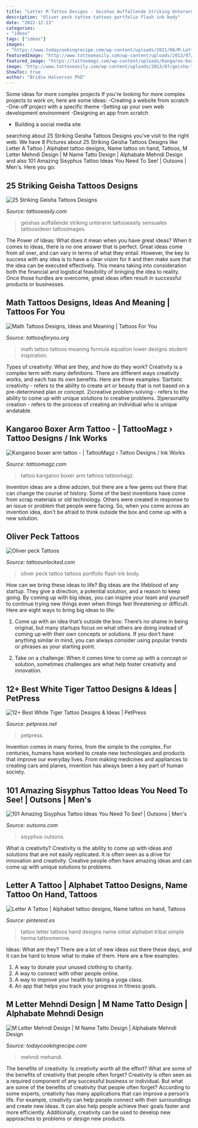 ```yaml
---
title: "Letter M Tattoo Designs - Geishas Auffallende Striking Unterarm Tattooeasily Sensuales Tattoosideen Tattooimages"
description: "Oliver peck tattoo tattoos portfolio flash ink body"
date: "2022-12-23"
categories:
- "ideas"
tags: ["ideas"]
images:
- "https://www.todaycookingrecipe.com/wp-content/uploads/2021/06/M-Letter-Mehndi-Design-15-1024x576.jpg"
featuredImage: "http://www.tattooeasily.com/wp-content/uploads/2013/07/geisha-tattoo-111.jpg"
featured_image: "https://tattoomagz.com/wp-content/uploads/Kangaroo-boxer-arm-tattoo.jpg"
image: "http://www.tattooeasily.com/wp-content/uploads/2013/07/geisha-tattoo-111.jpg"
ShowToc: true
author: "Bridie Halvorson PhD"
---
```



Some ideas for more complex projects
If you're looking for more complex projects to work on, here are some ideas: 
-Creating a website from scratch 
-One-off project with a specific theme 
-Setting up your own web development environment 
-Designing an app from scratch 
- Building a social media site

	

		
searching about 25 Striking Geisha Tattoos Designs you've visit to the right web. We have 8 Pictures about 25 Striking Geisha Tattoos Designs like Letter A Tattoo | Alphabet tattoo designs, Name tattoo on hand, Tattoos, M Letter Mehndi Design | M Name Tatto Design | Alphabate Mehndi Design and also 101 Amazing Sisyphus Tattoo Ideas You Need To See! | Outsons | Men&#039;s. Here you go:
		
    
## 25 Striking Geisha Tattoos Designs

<img loading=lazy src="http://www.tattooeasily.com/wp-content/uploads/2013/07/geisha-tattoo-111.jpg" onerror="this.onerror=null;this.src='https://tse1.mm.bing.net/th?id=OIP.rL-ViyOvOHtCblWK9ZLXgAHaMC&amp;pid=15.1';" alt="25 Striking Geisha Tattoos Designs">

_Source: tattooeasily.com_

>geishas auffallende striking unterarm tattooeasily sensuales tattoosideen tattooimages. 

	

The Power of Ideas: What does it mean when you have great ideas?
When it comes to ideas, there is no one answer that is perfect. Great ideas come from all over, and can vary in terms of what they entail. However, the key to success with any idea is to have a clear vision for it and then make sure that the idea can be executed effectively. This means taking into consideration both the financial and logistical feasibility of bringing the idea to reality. Once those hurdles are overcome, great ideas often result in successful products or businesses.

    
## Math Tattoos Designs, Ideas And Meaning | Tattoos For You

<img loading=lazy src="https://www.tattoosforyou.org/wp-content/uploads/2016/06/Math-Formula-Tattoo.jpg" onerror="this.onerror=null;this.src='https://tse2.mm.bing.net/th?id=OIP.YIzqwTOpESZLkB6fEc_meQHaJ4&amp;pid=15.1';" alt="Math Tattoos Designs, Ideas and Meaning | Tattoos For You">

_Source: tattoosforyou.org_

>math tattoo tattoos meaning formula equation lower designs student inspiration. 

	

Types of creativity: What are they, and how do they work?
Creativity is a complex term with many definitions. There are different ways creativity works, and each has its own benefits. Here are three examples:
1)artistic creativity - refers to the ability to create art or beauty that is not based on a pre-determined plan or concept.
2)creative problem-solving - refers to the ability to come up with unique solutions to creative problems.
3)personality creation - refers to the process of creating an individual who is unique andatable.

    
## Kangaroo Boxer Arm Tattoo - | TattooMagz › Tattoo Designs / Ink Works

<img loading=lazy src="https://tattoomagz.com/wp-content/uploads/Kangaroo-boxer-arm-tattoo.jpg" onerror="this.onerror=null;this.src='https://tse3.mm.bing.net/th?id=OIP.W4GzEGoRkixm9QYMvHaEywHaLH&amp;pid=15.1';" alt="Kangaroo boxer arm tattoo - | TattooMagz › Tattoo Designs / Ink Works">

_Source: tattoomagz.com_

>tattoo kangaroo boxer arm tattoos tattoomagz. 

	

Invention ideas are a dime adozen, but there are a few gems out there that can change the course of history. Some of the best inventions have come from scrap materials or old technology. Others were created in response to an issue or problem that people were facing. So, when you come across an invention idea, don't be afraid to think outside the box and come up with a new solution.

    
## Oliver Peck Tattoos

<img loading=lazy src="https://www.tattoounlocked.com/images/bd/bd588bce5f9ffac5af2df6d5691a9536.jpeg" onerror="this.onerror=null;this.src='https://tse2.mm.bing.net/th?id=OIP.DHJprW-NP493tei1SfjjaAHaLK&amp;pid=15.1';" alt="Oliver peck Tattoos">

_Source: tattoounlocked.com_

>oliver peck tattoo tattoos portfolio flash ink body. 

	

How can we bring these ideas to life?
Big ideas are the lifeblood of any startup. They give a direction, a potential solution, and a reason to keep going. By coming up with big ideas, you can inspire your team and yourself to continue trying new things even when things feel threatening or difficult. Here are eight ways to bring big ideas to life:
1. Come up with an idea that’s outside the box: There’s no shame in being original, but many startups focus on what others are doing instead of coming up with their own concepts or solutions. If you don’t have anything similar in mind, you can always consider using popular trends or phrases as your starting point.

2. Take on a challenge: When it comes time to come up with a concept or solution, sometimes challenges are what help foster creativity and innovation.

    
## 12+ Best White Tiger Tattoo Designs &amp; Ideas | PetPress

<img loading=lazy src="https://cdn.petpress.net/wp-content/uploads/2020/05/11235609/white-tiger-tattoo-shoulder.jpg" onerror="this.onerror=null;this.src='https://tse1.mm.bing.net/th?id=OIP.EbsLIGM-5xVqK7GKxneO1gAAAA&amp;pid=15.1';" alt="12+ Best White Tiger Tattoo Designs &amp; Ideas | PetPress">

_Source: petpress.net_

>petpress. 

	

Invention comes in many forms, from the simple to the complex. For centuries, humans have worked to create new technologies and products that improve our everyday lives. From making medicines and appliances to creating cars and planes, invention has always been a key part of human society.

    
## 101 Amazing Sisyphus Tattoo Ideas You Need To See! | Outsons | Men&#039;s

<img loading=lazy src="https://outsons.com/wp-content/uploads/2021/04/2018-09-01-07.37.36-1858400761970877129_sisyphustattoo.jpg" onerror="this.onerror=null;this.src='https://tse1.mm.bing.net/th?id=OIP.fxZGzK3cImpm3wBBSiTkMgHaHa&amp;pid=15.1';" alt="101 Amazing Sisyphus Tattoo Ideas You Need To See! | Outsons | Men&#039;s">

_Source: outsons.com_

>sisyphus outsons. 

	

What is creativity?
Creativity is the ability to come up with ideas and solutions that are not easily replicated. It is often seen as a drive for innovation and creativity. Creative people often have amazing ideas and can come up with unique solutions to problems.

    
## Letter A Tattoo | Alphabet Tattoo Designs, Name Tattoo On Hand, Tattoos

<img loading=lazy src="https://i.pinimg.com/736x/61/b3/3f/61b33f9c1431cf938f2beb6aeac2de31.jpg" onerror="this.onerror=null;this.src='https://tse2.mm.bing.net/th?id=OIP.gp9JbS3LS_mBTKhPJJfhRgAAAA&amp;pid=15.1';" alt="Letter A Tattoo | Alphabet tattoo designs, Name tattoo on hand, Tattoos">

_Source: pinterest.es_

>tattoo letter tattoos hand designs name initial alphabet tribal simple henna tattoomenow. 

	

Ideas: What are they?
There are a lot of new ideas out there these days, and it can be hard to know what to make of them. Here are a few examples:
1. A way to donate your unused clothing to charity.
2. A way to connect with other people online.
3. A way to improve your health by taking a yoga class.
4. An app that helps you track your progress in fitness goals.

    
## M Letter Mehndi Design | M Name Tatto Design | Alphabate Mehndi Design

<img loading=lazy src="https://www.todaycookingrecipe.com/wp-content/uploads/2021/06/M-Letter-Mehndi-Design-15-1024x576.jpg" onerror="this.onerror=null;this.src='https://tse1.mm.bing.net/th?id=OIP.agoxcIjLLRlN2nY70mhrWQHaEK&amp;pid=15.1';" alt="M Letter Mehndi Design | M Name Tatto Design | Alphabate Mehndi Design">

_Source: todaycookingrecipe.com_

>mehndi mehandi. 

	

The benefits of creativity: Is creativity worth all the effort? What are some of the benefits of creativity that people often forget?
Creativity is often seen as a required component of any successful business or individual. But what are some of the benefits of creativity that people often forget? According to some experts, creativity has many applications that can improve a person’s life. For example, creativity can help people connect with their surroundings and create new ideas. It can also help people achieve their goals faster and more efficiently. Additionally, creativity can be used to develop new approaches to problems or design new products.

